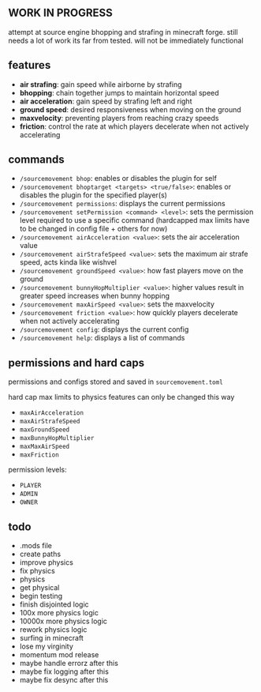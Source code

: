 ## WORK IN PROGRESS

attempt at source engine bhopping and strafing in minecraft forge. still needs a lot of work its far from tested. will not be immediately functional

## features

- **air strafing**: gain speed while airborne by strafing
- **bhopping**: chain together jumps to maintain horizontal speed
- **air acceleration**: gain speed by strafing left and right
- **ground speed**: desired responsiveness when moving on the ground
- **maxvelocity**: preventing players from reaching crazy speeds
- **friction**: control the rate at which players decelerate when not actively accelerating

## commands

- `/sourcemovement bhop`: enables or disables the plugin for self
- `/sourcemovement bhoptarget <targets> <true/false>`: enables or disables the plugin for the specified player(s)
- `/sourcemovement permissions`: displays the current permissions
- `/sourcemovement setPermission <command> <level>`: sets the permission level required to use a specific command (hardcapped max limits have to be changed in config file + others for now)
- `/sourcemovement airAcceleration <value>`: sets the air acceleration value
- `/sourcemovement airStrafeSpeed <value>`: sets the maximum air strafe speed, acts kinda like wishvel
- `/sourcemovement groundSpeed <value>`: how fast players move on the ground
- `/sourcemovement bunnyHopMultiplier <value>`: higher values result in greater speed increases when bunny hopping
- `/sourcemovement maxAirSpeed <value>`: sets the maxvelocity
- `/sourcemovement friction <value>`: how quickly players decelerate when not actively accelerating
- `/sourcemovement config`: displays the current config
- `/sourcemovement help`: displays a list of commands

## permissions and hard caps

permissions and configs stored and saved in `sourcemovement.toml`

hard cap max limits to physics features can only be changed this way

- `maxAirAcceleration`
- `maxAirStrafeSpeed`
- `maxGroundSpeed`
- `maxBunnyHopMultiplier`
- `maxMaxAirSpeed`
- `maxFriction`

permission levels:

- `PLAYER`
- `ADMIN`
- `OWNER`

## todo

- .mods file
- create paths
- improve physics
- fix physics
- physics
- get physical
- begin testing
- finish disjointed logic
- 100x more physics logic
- 10000x more physics logic
- rework physics logic 
- surfing in minecraft
- lose my virginity
- momentum mod release
- maybe handle errorz after this
- maybe fix logging after this
- maybe fix desync after this
